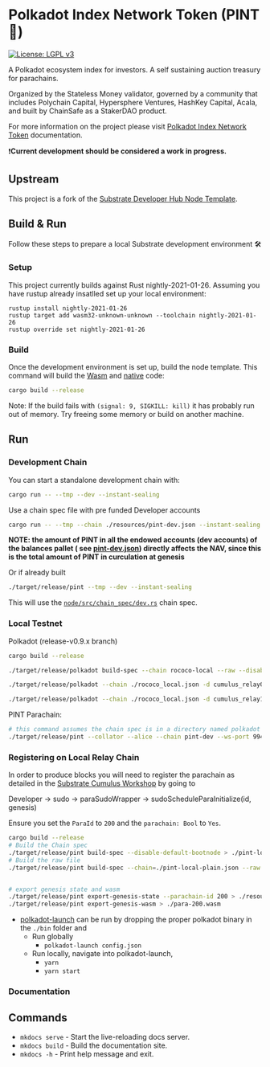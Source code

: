 # Polkadot Index Network Token (PINT :beer:)

[![License: LGPL v3](https://img.shields.io/badge/License-LGPL%20v3-blue.svg)](http://www.gnu.org/licenses/lgpl-3.0)

A Polkadot ecosystem index for investors. A self sustaining auction treasury for parachains.

Organized by the Stateless Money validator, governed by a community that includes Polychain Capital, Hypersphere
Ventures, HashKey Capital, Acala, and built by ChainSafe as a StakerDAO product.

For more information on the project please visit [Polkadot Index Network Token](https://docs.polkadotindex.com/)
documentation.

❗**Current development should be considered a work in progress.**

## Upstream

This project is a fork of the
[Substrate Developer Hub Node Template](https://github.com/substrate-developer-hub/substrate-node-template).

## Build & Run

Follow these steps to prepare a local Substrate development environment :hammer_and_wrench:

### Setup

This project currently builds against Rust nightly-2021-01-26. Assuming you have rustup already insatlled set up your
local environment:

```shell
rustup install nightly-2021-01-26
rustup target add wasm32-unknown-unknown --toolchain nightly-2021-01-26
rustup override set nightly-2021-01-26
``` 

### Build

Once the development environment is set up, build the node template. This command will build the
[Wasm](https://substrate.dev/docs/en/knowledgebase/advanced/executor#wasm-execution) and
[native](https://substrate.dev/docs/en/knowledgebase/advanced/executor#native-execution) code:

```bash
cargo build --release
```

Note: If the build fails with `(signal: 9, SIGKILL: kill)` it has probably run out of memory. Try freeing some memory or
build on another machine.

## Run

### Development Chain

You can start a standalone development chain with:

```bash
cargo run -- --tmp --dev --instant-sealing
```

Use a chain spec file with pre funded Developer accounts

```bash
cargo run -- --tmp --chain ./resources/pint-dev.json --instant-sealing
```

__NOTE: the amount of PINT in all the endowed accounts (dev accounts) of the balances pallet (
see [pint-dev.json](resources/pint-dev.json)) directly affects the NAV, since this is the total amount of PINT in
curculation at genesis__

Or if already built

```bash
./target/release/pint --tmp --dev --instant-sealing
```

This will use the [`node/src/chain_spec/dev.rs`](node/src/chain_spec/dev.rs) chain spec.

### Local Testnet

Polkadot (release-v0.9.x branch)

```bash
cargo build --release

./target/release/polkadot build-spec --chain rococo-local --raw --disable-default-bootnode > rococo_local.json

./target/release/polkadot --chain ./rococo_local.json -d cumulus_relay0 --validator --alice --port 9844

./target/release/polkadot --chain ./rococo_local.json -d cumulus_relay1 --validator --bob --port 9955
```

PINT Parachain:

```bash
# this command assumes the chain spec is in a directory named polkadot that is a sibling of the pint directory
./target/release/pint --collator --alice --chain pint-dev --ws-port 9945 --parachain-id 200 --rpc-cors all -- --execution wasm --chain ../polkadot/rococo_local.json --ws-port 9977 --rpc-cors all
```

### Registering on Local Relay Chain

In order to produce blocks you will need to register the parachain as detailed in
the [Substrate Cumulus Workshop](https://substrate.dev/cumulus-workshop/#/en/3-parachains/2-register) by going to

Developer -> sudo -> paraSudoWrapper -> sudoScheduleParaInitialize(id, genesis)

Ensure you set the `ParaId` to `200` and the `parachain: Bool` to `Yes`.

```bash
cargo build --release
# Build the Chain spec
./target/release/pint build-spec --disable-default-bootnode > ./pint-local-plain.json
# Build the raw file
./target/release/pint build-spec --chain=./pint-local-plain.json --raw --disable-default-bootnode > ./pint-local.json


# export genesis state and wasm
./target/release/pint export-genesis-state --parachain-id 200 > ./resources/para-200-genesis
./target/release/pint export-genesis-wasm > ./para-200.wasm
```

* [polkadot-launch](https://github.com/paritytech/polkadot-launch) can be run by dropping the proper polkadot binary in
  the  `./bin` folder and
    * Run globally
        * `polkadot-launch config.json`
    * Run locally, navigate into polkadot-launch,
        * ``` yarn ```
        * ``` yarn start ```

### Documentation

## Commands

* `mkdocs serve` - Start the live-reloading docs server.
* `mkdocs build` - Build the documentation site.
* `mkdocs -h` - Print help message and exit.